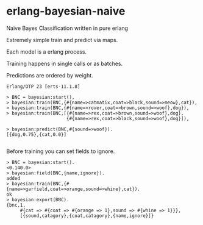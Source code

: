 # erlang-bayesian-naive
Naive Bayes Classification written in pure erlang

Extremely simple train and predict via maps. 

Each model is a erlang process.

Training happens in single calls or as batches.

Predictions are ordered by weight. 

```
Erlang/OTP 23 [erts-11.1.8] 

> BNC = bayesian:start(),
> bayesian:train(BNC,{#{name=>catmatix,coat=>black,sound=>meow},cat}),
> bayesian:train(BNC,{#{name=>rover,coat=>brown,sound=>woof},dog}),
> bayesian:train(BNC,[{#{name=>rex,coat=>brown,sound=>woof},dog},
                      {#{name=>rex,coat=>black,sound=>woof},dog}]),

> bayesian:predict(BNC,#{sound=>woof}).
[{dog,0.75},{cat,0.0}]


```

Before training you can set fields to ignore.

```
> BNC = bayesian:start().
<0.140.0>
> bayesian:field(BNC,{name,ignore}).
added
> bayesian:train(BNC,{#{name=>garfield,coat=>orange,sound=>whine},cat}).
ok
> bayesian:export(BNC).
{bnc,1,
     #{cat => #{coat => #{orange => 1},sound => #{whine => 1}}},
     [{sound,catagory},{coat,catagory},{name,ignore}]}
```
